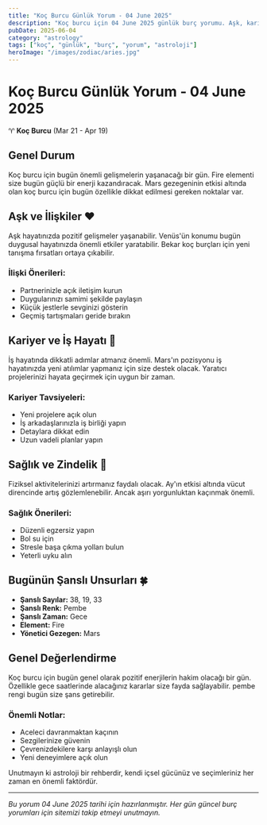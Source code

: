 ```yaml
---
title: "Koç Burcu Günlük Yorum - 04 June 2025"
description: "Koç burcu için 04 June 2025 günlük burç yorumu. Aşk, kariyer, sağlık ve şanslı sayılar."
pubDate: 2025-06-04
category: "astrology"
tags: ["koç", "günlük", "burç", "yorum", "astroloji"]
heroImage: "/images/zodiac/aries.jpg"
---
```


# Koç Burcu Günlük Yorum - 04 June 2025

♈ **Koç Burcu** (Mar 21 - Apr 19)

## Genel Durum

Koç burcu için bugün önemli gelişmelerin yaşanacağı bir gün. Fire elementi size bugün güçlü bir enerji kazandıracak. Mars gezegeninin etkisi altında olan koç burcu için bugün özellikle dikkat edilmesi gereken noktalar var.

## Aşk ve İlişkiler ❤️

Aşk hayatınızda pozitif gelişmeler yaşanabilir. Venüs'ün konumu bugün duygusal hayatınızda önemli etkiler yaratabilir. Bekar koç burçları için yeni tanışma fırsatları ortaya çıkabilir.

### İlişki Önerileri:
- Partnerinizle açık iletişim kurun
- Duygularınızı samimi şekilde paylaşın
- Küçük jestlerle sevginizi gösterin
- Geçmiş tartışmaları geride bırakın

## Kariyer ve İş Hayatı 💼

İş hayatında dikkatli adımlar atmanız önemli. Mars'ın pozisyonu iş hayatınızda yeni atılımlar yapmanız için size destek olacak. Yaratıcı projelerinizi hayata geçirmek için uygun bir zaman.

### Kariyer Tavsiyeleri:
- Yeni projelere açık olun
- İş arkadaşlarınızla iş birliği yapın
- Detaylara dikkat edin
- Uzun vadeli planlar yapın

## Sağlık ve Zindelik 🏥

Fiziksel aktivitelerinizi artırmanız faydalı olacak. Ay'ın etkisi altında vücut direncinde artış gözlemlenebilir. Ancak aşırı yorgunluktan kaçınmak önemli.

### Sağlık Önerileri:
- Düzenli egzersiz yapın
- Bol su için
- Stresle başa çıkma yolları bulun
- Yeterli uyku alın

## Bugünün Şanslı Unsurları 🍀

- **Şanslı Sayılar:** 38, 19, 33
- **Şanslı Renk:** Pembe
- **Şanslı Zaman:** Gece
- **Element:** Fire
- **Yönetici Gezegen:** Mars

## Genel Değerlendirme

Koç burcu için bugün genel olarak pozitif enerjilerin hakim olacağı bir gün. Özellikle gece saatlerinde alacağınız kararlar size fayda sağlayabilir. pembe rengi bugün size şans getirebilir.

### Önemli Notlar:
- Aceleci davranmaktan kaçının
- Sezgilerinize güvenin
- Çevrenizdekilere karşı anlayışlı olun
- Yeni deneyimlere açık olun

Unutmayın ki astroloji bir rehberdir, kendi içsel gücünüz ve seçimleriniz her zaman en önemli faktördür.

---

*Bu yorum 04 June 2025 tarihi için hazırlanmıştır. Her gün güncel burç yorumları için sitemizi takip etmeyi unutmayın.*
